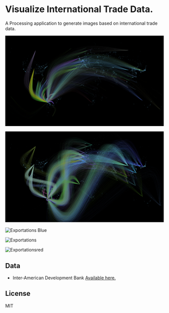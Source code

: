 # Visualize International Trade Data.

A Processing application to generate images based on international trade data.

![Chile trade](data/01chiletrade.png)

![Chile trade](data/05chiletrade.png)

![Exportations Blue](https://cloud.githubusercontent.com/assets/10605821/19215883/1e37c10a-8d78-11e6-83c2-b3f14df92b4e.jpg)

![Exportations](https://cloud.githubusercontent.com/assets/10605821/19215876/d89165e8-8d77-11e6-98fe-2f414bb77b12.jpg)

![Exportationsred](https://cloud.githubusercontent.com/assets/10605821/19215891/3b9d6b78-8d78-11e6-8021-a6261d5c0794.jpg)

## Data

- Inter-American Development Bank [Available here.](https://data.iadb.org/)

## License
MIT
